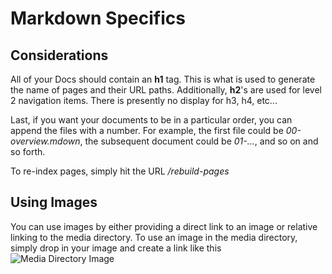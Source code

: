 # Markdown Specifics

## Considerations

All of your Docs should contain an **h1** tag. This is what is used to generate the name of pages and their URL paths. Additionally, **h2**'s are used for level 2 navigation items. There is presently no display for h3, h4, etc...

Last, if you want your documents to be in a particular order, you can append the files with a number. For example, the first file could be *00-overview.mdown*, the subsequent document could be *01-...*, and so on and so forth.

To re-index pages, simply hit the URL */rebuild-pages*

## Using Images

You can use images by either providing a direct link to an image or relative linking to the media directory. To use an image in the media directory, simply drop in your image and create a link like this ![Media Directory Image]({MEDIA_DIR}test_image.png)